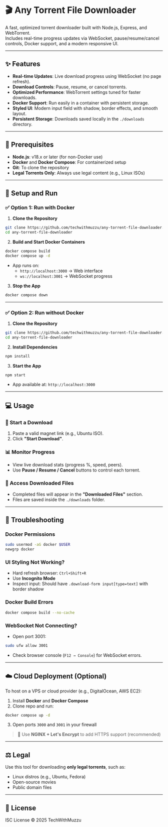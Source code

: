 # 🎬 Any Torrent File Downloader

A fast, optimized torrent downloader built with Node.js, Express, and WebTorrent.  
Includes real-time progress updates via WebSocket, pause/resume/cancel controls, Docker support, and a modern responsive UI.

---

## ✨ Features

- **Real-time Updates**: Live download progress using WebSocket (no page refresh).
- **Download Controls**: Pause, resume, or cancel torrents.
- **Optimized Performance**: WebTorrent settings tuned for faster downloads.
- **Docker Support**: Run easily in a container with persistent storage.
- **Styled UI**: Modern input field with shadow, border effects, and smooth layout.
- **Persistent Storage**: Downloads saved locally in the `./downloads` directory.

---

## 🧰 Prerequisites

- **Node.js**: v18.x or later (for non-Docker use)
- **Docker** and **Docker Compose**: For containerized setup
- **Git**: To clone the repository
- **Legal Torrents Only**: Always use legal content (e.g., Linux ISOs)

---

## 🚀 Setup and Run

### ✅ Option 1: Run with Docker

1. **Clone the Repository**

```bash
git clone https://github.com/techwithmuzzu/any-torrent-file-downloader.git
cd any-torrent-file-downloader
```

2. **Build and Start Docker Containers**

```bash
docker compose build
docker compose up -d
```

- App runs on:
  - `http://localhost:3000` → Web interface
  - `ws://localhost:3001` → WebSocket progress

3. **Stop the App**

```bash
docker compose down
```

---

### ✅ Option 2: Run without Docker

1. **Clone the Repository**

```bash
git clone https://github.com/techwithmuzzu/any-torrent-file-downloader.git
cd any-torrent-file-downloader
```

2. **Install Dependencies**

```bash
npm install
```

3. **Start the App**

```bash
npm start
```

- App available at: `http://localhost:3000`

---

## 💻 Usage

### 🎯 Start a Download

1. Paste a valid magnet link (e.g., Ubuntu ISO).
2. Click **"Start Download"**.

### 📊 Monitor Progress

- View live download stats (progress %, speed, peers).
- Use **Pause / Resume / Cancel** buttons to control each torrent.

### 📁 Access Downloaded Files

- Completed files will appear in the **"Downloaded Files"** section.
- Files are saved inside the `./downloads` folder.

---

## 🧪 Troubleshooting

### Docker Permissions

```bash
sudo usermod -aG docker $USER
newgrp docker
```

### UI Styling Not Working?

- Hard refresh browser: `Ctrl+Shift+R`
- Use **Incognito Mode**
- Inspect input: Should have `.download-form input[type=text]` with border shadow

### Docker Build Errors

```bash
docker compose build --no-cache
```

### WebSocket Not Connecting?

- Open port 3001:  
```bash
sudo ufw allow 3001
```
- Check browser console (`F12 → Console`) for WebSocket errors.

---

## ☁️ Cloud Deployment (Optional)

To host on a VPS or cloud provider (e.g., DigitalOcean, AWS EC2):

1. Install **Docker** and **Docker Compose**
2. Clone repo and run:

```bash
docker compose up -d
```

3. Open ports `3000` and `3001` in your firewall

> 🔐 Use **NGINX + Let's Encrypt** to add HTTPS support (recommended)

---

## ⚖️ Legal

Use this tool for downloading **only legal torrents**, such as:

- Linux distros (e.g., Ubuntu, Fedora)
- Open-source movies
- Public domain files

---

## 🪪 License

ISC License © 2025 TechWithMuzzu  

